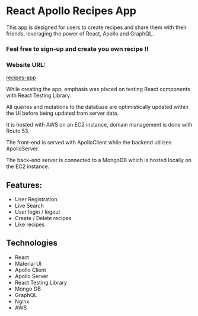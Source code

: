 # React Apollo Recipes App

This app is designed for users to create recipes and share them with their friends, leveraging the power of React, Apollo and GraphQL.

### Feel free to sign-up and create you own recipe !!

### Website URL:

[recipes-app](https://recipes.ballot-online.com)

While creating the app, emphasis was placed on testing React components with React Testing Library.

All queries and mutations to the database are optimistically updated within the UI before being updated from server data.

It is hosted with AWS on an EC2 instance, domain management is done with Route 53.

The front-end is served with ApolloClient while the backend utilizes ApolloServer.

The back-end server is connected to a MongoDB which is hosted locally on the EC2 instance.

## Features:

- User Registration
- Live Search
- User login / logout
- Create / Delete recipes
- Like recipes

## Technologies

- React
- Material UI
- Apollo Client
- Apollo Server
- React Testing Library
- Mongo DB
- GraphQL
- Nginx
- AWS
